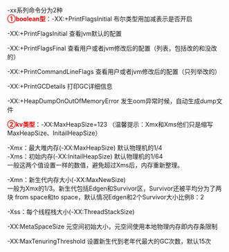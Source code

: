-xx系列命令分为2种  
<font color=red>**①boolean型**</font>：-XX:+PrintFlagsInitial 布尔类型用加减表示是否开启

-XX:+PrintFlagsInitial 查看jvm默认的配置

-XX:+PrintFlagsFinal 查看用户或者jvm修改后的配置（列表，包括改的和没改的）

-XX:+PrintCommandLineFlags 查看用户或者jvm修改后的配置（只列举改的）

-XX:+PrintGCDetails 打印GC详细信息

-XX:+HeapDumpOnOutOfMemoryError 发生oom异常时候，自动生成dump文件

<font color=red>**②kv类型**</font>：-XX:MaxHeapSize=123 （温馨提示：Xmx和Xms他们只是缩写MaxHeapSize、InitailHeapSize）

-Xmx：最大堆内存(-XX:MaxHeapSize) 默认物理机的1/4  
-Xms：初始内存(-XX:InitailHeapSize) 默认物理机的1/64  
一般这两个值设置一样的数值，避免超过Xms后，内存重新整理。

-Xmn：新生代内存大小(-XX:MaxNewSize)    
一般为Xmx的1/3。新生代包括Edgen和Survivor区，Survivor还被平均分为了两块 from space和to space，默认情况Edgen和2个Survivor大小比例8：2

-Xss：每个线程栈大小(-XX:ThreadStackSize)

-XX:MetaSpaceSize 元空间初始大小，元空间使用本地物理内存即内存条限制

-XX:MaxTenuringThreshold 设置新生代到老年代最大的GC次数，默认15次